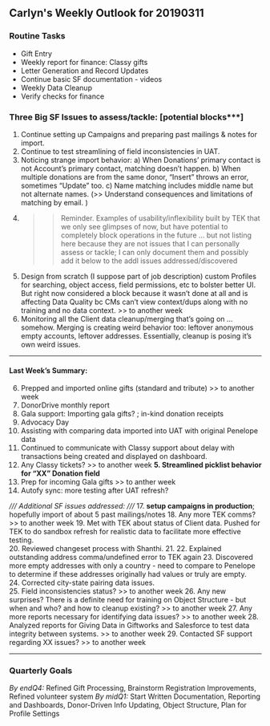 ## Carlyn's Weekly Outlook for 20190311
### Routine Tasks
* Gift Entry
* Weekly report for finance: Classy gifts
* Letter Generation and Record Updates
* Continue basic SF documentation - videos
* Weekly Data Cleanup
* Verify checks for finance

### Three Big SF Issues to assess/tackle: [potential blocks***]
1. Continue setting up Campaigns and preparing past mailings & notes for import.
2. Continue to test streamlining of field inconsistencies in UAT.
3. Noticing strange import behavior: a) When Donations’ primary contact is not Account’s primary contact, matching doesn’t happen.  b) When multiple donations are from the same donor, “Insert” throws an error, sometimes “Update” too.  c) Name matching includes middle name but not alternate names.  (>> Understand consequences and limitations of matching by email. )
4. >> Reminder.  Examples of usability/inflexibility built by TEK that we only see glimpses of now, but have potential to completely block operations in the future … but not listing here because they are not issues that I can personally assess or tackle; I can only document them and possibly add it below to the addl issues addressed/discovered
5. Design from scratch (I suppose part of job description) custom Profiles for searching, object access, field permissions, etc to bolster better UI.  But right now considered a block because it wasn’t done at all and is affecting Data Quality bc CMs can’t view context/dups along with no training and no data context. >> to another week
6. Monitoring all the Client data cleanup/merging that’s going on … somehow.  Merging is creating weird behavior too: leftover anonymous empty accounts, leftover addresses.  Essentially, cleanup is posing it’s own weird issues.  

- - - -
#### Last Week’s Summary:
6. Prepped and imported online gifts (standard and tribute) >> to another week
7. DonorDrive monthly report
8. Gala support: Importing gala gifts? ; in-kind donation receipts
9. Advocacy Day
10. Assisting with comparing data imported into UAT with original Penelope data
11. Continued to communicate with Classy support about delay with transactions being created and displayed on dashboard.
12. Any Classy tickets?  >> to another week
**5. Streamlined picklist behavior for “XX” Donation field**
15. Prep for incoming Gala gifts >> to anther week
16. Autofy sync: more testing after UAT refresh?

*/// Additional SF issues addressed: ///*
17. **setup campaigns in production**; hopefully import of about 5 past mailings/notes
18. Any more TEK comms?  >> to another week
19. Met with TEK about status of Client data.  Pushed for TEK to do sandbox refresh for realistic data to facilitate more effective testing.  
20. Reviewed changeset process with Shanthi.
21.
22. Explained outstanding address comma/undefined error to TEK again
23. Discovered more empty addresses with only a country - need to compare to Penelope to determine if these addresses originally had values or truly are empty.  
24. Corrected city-state pairing data issues.  
25. Field inconsistencies status?  >> to another week
26. Any new surprises?  There is a definite need for training on Object Structure - but when and who?  and how to cleanup existing?  >> to another week
27. Any more reports necessary for identifying data issues?  >> to another week
28. Analyzed reports for Giving Data in Giftworks and Salesforce to test data integrity between systems.  >> to another week
29. Contacted SF support regarding XX issues?   >> to another week

- - - -
### Quarterly Goals
*By endQ4:* Refined Gift Processing, Brainstorm Registration Improvements, Refined volunteer system
*By midQ1:* Start Written Documentation, Reporting and Dashboards, Donor-Driven Info Updating, Object Structure, Plan for Profile Settings

